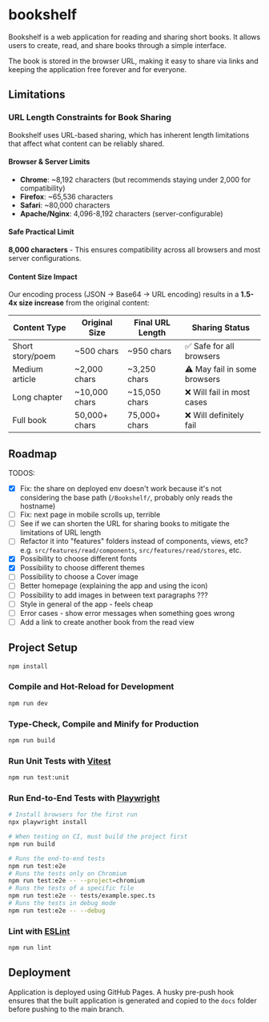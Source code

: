 # bookshelf

Bookshelf is a web application for reading and sharing short books.
It allows users to create, read, and share books through a simple interface.

The book is stored in the browser URL, making it easy to share via links and keeping
the application free forever and for everyone.

## Limitations

### URL Length Constraints for Book Sharing

Bookshelf uses URL-based sharing, which has inherent length limitations that affect what content can be reliably shared.

#### Browser & Server Limits
- **Chrome**: ~8,192 characters (but recommends staying under 2,000 for compatibility)
- **Firefox**: ~65,536 characters
- **Safari**: ~80,000 characters
- **Apache/Nginx**: 4,096-8,192 characters (server-configurable)

#### Safe Practical Limit
**8,000 characters** - This ensures compatibility across all browsers and most server configurations.

#### Content Size Impact
Our encoding process (JSON → Base64 → URL encoding) results in a **1.5-4x size increase** from the original content:

| Content Type     | Original Size | Final URL Length | Sharing Status |
|------------------|---------------|------------------|----------------|
| Short story/poem | ~500 chars    | ~950 chars       | ✅ Safe for all browsers |
| Medium article   | ~2,000 chars  | ~3,250 chars     | ⚠️ May fail in some browsers |
| Long chapter     | ~10,000 chars | ~15,050 chars    | ❌ Will fail in most cases |
| Full book        | 50,000+ chars | 75,000+ chars    | ❌ Will definitely fail |


## Roadmap

TODOS:
- [x] Fix: the share on deployed env doesn't work because it's not considering the base path (`/Bookshelf/`, probably only reads the hostname)
- [ ] Fix: next page in mobile scrolls up, terrible
- [ ] See if we can shorten the URL for sharing books to mitigate the limitations of URL length
- [ ] Refactor it into "features" folders instead of components, views, etc?
      e.g. `src/features/read/components`, `src/features/read/stores`, etc.
- [x] Possibility to choose different fonts
- [x] Possibility to choose different themes
- [ ] Possibility to choose a Cover image
- [ ] Better homepage (explaining the app and using the icon)
- [ ] Possibility to add images in between text paragraphs ???
- [ ] Style in general of the app - feels cheap
- [ ] Error cases - show error messages when something goes wrong
- [ ] Add a link to create another book from the read view

## Project Setup

```sh
npm install
```

### Compile and Hot-Reload for Development

```sh
npm run dev
```

### Type-Check, Compile and Minify for Production

```sh
npm run build
```

### Run Unit Tests with [Vitest](https://vitest.dev/)

```sh
npm run test:unit
```

### Run End-to-End Tests with [Playwright](https://playwright.dev)

```sh
# Install browsers for the first run
npx playwright install

# When testing on CI, must build the project first
npm run build

# Runs the end-to-end tests
npm run test:e2e
# Runs the tests only on Chromium
npm run test:e2e -- --project=chromium
# Runs the tests of a specific file
npm run test:e2e -- tests/example.spec.ts
# Runs the tests in debug mode
npm run test:e2e -- --debug
```

### Lint with [ESLint](https://eslint.org/)

```sh
npm run lint
```

## Deployment

Application is deployed using GitHub Pages.
A husky pre-push hook ensures that the built application is generated
and copied to the `docs` folder before pushing to the main branch.
